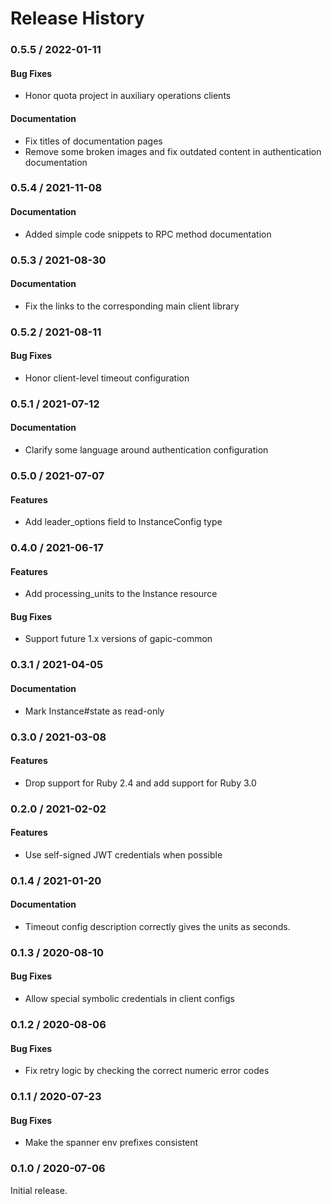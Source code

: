 # Release History

### 0.5.5 / 2022-01-11

#### Bug Fixes

* Honor quota project in auxiliary operations clients

#### Documentation

* Fix titles of documentation pages
* Remove some broken images and fix outdated content in authentication documentation

### 0.5.4 / 2021-11-08

#### Documentation

* Added simple code snippets to RPC method documentation

### 0.5.3 / 2021-08-30

#### Documentation

* Fix the links to the corresponding main client library

### 0.5.2 / 2021-08-11

#### Bug Fixes

* Honor client-level timeout configuration

### 0.5.1 / 2021-07-12

#### Documentation

* Clarify some language around authentication configuration

### 0.5.0 / 2021-07-07

#### Features

* Add leader_options field to InstanceConfig type

### 0.4.0 / 2021-06-17

#### Features

* Add processing_units to the Instance resource

#### Bug Fixes

* Support future 1.x versions of gapic-common

### 0.3.1 / 2021-04-05

#### Documentation

* Mark Instance#state as read-only

### 0.3.0 / 2021-03-08

#### Features

* Drop support for Ruby 2.4 and add support for Ruby 3.0

### 0.2.0 / 2021-02-02

#### Features

* Use self-signed JWT credentials when possible

### 0.1.4 / 2021-01-20

#### Documentation

* Timeout config description correctly gives the units as seconds.

### 0.1.3 / 2020-08-10

#### Bug Fixes

* Allow special symbolic credentials in client configs

### 0.1.2 / 2020-08-06

#### Bug Fixes

* Fix retry logic by checking the correct numeric error codes

### 0.1.1 / 2020-07-23

#### Bug Fixes

* Make the spanner env prefixes consistent

### 0.1.0 / 2020-07-06

Initial release.
